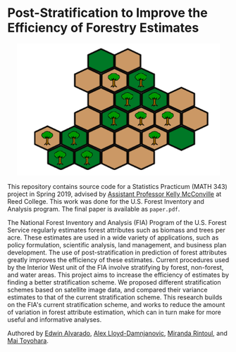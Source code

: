 # Post-Stratification to Improve the Efficiency of Forestry Estimates

<p align="center">
  <img width="460" height="300" src="src/forest.png">
</p>

This repository contains source code for a Statistics Practicum (MATH 343) project in Spring 2019, advised by [Assistant Professor Kelly McConville](https://github.com/mcconvil) at Reed College.  This work was done for the U.S. Forest Inventory and Analysis program. The final paper is available as `paper.pdf`.

The National Forest Inventory and Analysis (FIA) Program of the U.S. Forest Service regularly estimates forest attributes such as biomass and trees per acre. These estimates are used in a wide variety of applications, such as policy formulation, scientific analysis, land management, and business plan development. The use of post-stratification in prediction of forest attributes greatly improves the efficiency of these estimates. Current procedures used by the Interior West unit of the FIA involve stratifying by forest, non-forest, and water areas. This project aims to increase the efficiency of estimates by finding a better stratification scheme. We proposed different stratification schemes based on satellite image data, and compared their variance estimates to that of the current stratification scheme. This research builds on the FIA's current stratification scheme, and works to reduce the amount of variation in forest attribute estimation, which can in turn make for more useful and informative analyses.

Authored by [Edwin Alvarado](https://github.com/ealvarado570), [Alex Lloyd-Damnjanovic](https://github.com/alexlloyddamnjanovic), [Miranda Rintoul](https://github.com/MirandaRintoul), and [Mai Toyohara](https://github.com/mtoyohara).
